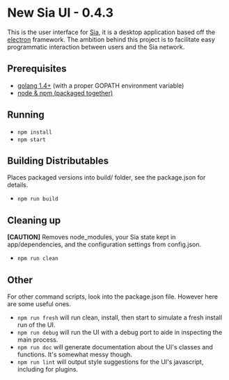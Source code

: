 # New Sia UI - 0.4.3

This is the user interface for [Sia](https://github.com/NebulousLabs/Sia), it
is a desktop application based off the
[electron](https://github.com/atom/electron) framework. The ambition behind
this project is to facilitate easy programmatic interaction between users and
the Sia network.

## Prerequisites

- [golang 1.4+](https://golang.org/doc/install) (with a proper GOPATH environment variable)
- [node & npm (packaged together)](https://nodejs.org/download/)

## Running

* `npm install`
* `npm start`

## Building Distributables

Places packaged versions into build/ folder, see the package.json for details.

* `npm run build`

## Cleaning up

**[CAUTION]** Removes node_modules, your Sia state kept in app/dependencies,
and the configuration settings from config.json.

* `npm run clean`

## Other
For other command scripts, look into the package.json file. However here are
some useful ones.

* `npm run fresh`
will run clean, install, then start to simulate a fresh install run of the UI.
* `npm run debug`
will run the UI with a debug port to aide in inspecting the main process.
* `npm run doc`
will generate documentation about the UI's classes and functions. It's somewhat messy though.
* `npm run lint`
will output style suggestions for the UI's javascript, including for plugins.

